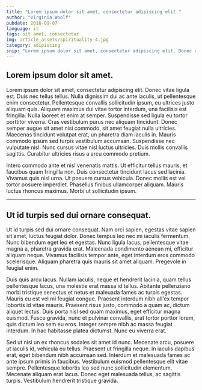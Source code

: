 ```yaml
---
title: "Lorem ipsum dolor sit amet, consectetur adipiscing elit."
author: "Virginia Woolf"
pubdate: 2016-09-07
language: it
tags: sit amet, consectetur
img: article_assets/spirituality-4.jpg
category: adipiscing
snip: "Lorem ipsum dolor sit amet, consectetur adipiscing elit. Donec vitae ligula est. Duis nec tellus tellus. Nulla dignissim dui ac ante iaculis, ut pellentesque enim consectetur. "
---
```



## Lorem ipsum dolor sit amet.

Lorem ipsum dolor sit amet, consectetur adipiscing elit. Donec vitae ligula est. Duis nec tellus tellus. Nulla dignissim dui ac ante iaculis, ut pellentesque enim consectetur. Pellentesque convallis sollicitudin ipsum, eu ultrices justo aliquam quis. Aliquam maximus dui vitae tortor interdum, una facilisis est fringilla. Nulla laoreet et enim at semper. Suspendisse sed ligula eu tortor porttitor viverra. Cras vestibulum purus nec aliquam tincidunt. Donec semper augue sit amet nisi commodo, sit amet feugiat nulla ultricies. Maecenas tincidunt volutpat erat, un pharetra diam iaculis in. Mauris commodo ipsum sed turpis vestibulum accumsan. Suspendisse nec vulputate nisl. Nunc cursus vitae nisl luctus ultricies. Duis mollis convallis sagittis. Curabitur ultricies risus a arcu commodo pretium.

Intero commodo ante et nisl venenatis mattis. Ut efficitur tellus mauris, et faucibus quam fringilla non. Duis consectetur tincidunt lacus sed lacinia. Vivamus quis nisl urna. Ut posuere cursus vehicula. Donec mollis est vel tortor posuere imperdiet. Phasellus finibus ullamcorper aliquam. Mauris luctus rhoncus maximus. Morbi ut sollicitudin ipsum.

---

## Ut id turpis sed dui ornare consequat.

Ut id turpis sed dui ornare consequat. Nam orci sapien, egestas vitae sapien sit amet, luctus feugiat dolor. Donec tempus leo nec mi iaculis fermentum. Nunc bibendum eget leo et egestas. Nunc ligula lacus, pellentesque vitae magna a, pharetra gravida erat. Maleenada condimento aenean mi, efficitur aliquam neque. Vivamus facilisis tempor ante, eget interdum eros commodo scelerisque. Aliquam pharetra quis mauris sit amet aliquam. Pregevole in feugiat enim.

Duis quis arcu lacus. Nullam iaculis, neque et hendrerit lacinia, quam tellus pellentesque lacus, una molestie erat massa id tellus. Abitante pellenziano morbi tristique senectus et netus et maleuada fames ac turpis egestas. Mauris eu est vel mi feugiat congue. Praesent interdum nibh all'ex tempor lobortis id vitae mauris. Praesent risus justo, commodo a quam ac, dictum aliquet lectus. Duis porta nisl sed quam maximus, eget efficitur magna euismod. Fusce gravida, nunc et pulvinar convallis, erat tortor porttor lorem, quis dictum leo sem eu eros. Integer sempre nibh ac massa feugiat interdum. In hac habitasse platea dictumst. Nunc eu viverra erat.

Sed ut nisi un ex rhoncus sodales sit amet id nunc. Mecenate arcu, posuere ut iaculis id, vehicula eu tellus. Praesent ut fringilla neque. In iaculis dapibus erat, eget bibendum nibh accumsan sed. Interdum et malesuada fames ac ante ipsum primis in faucibus. Vestibulum euismod pellentesque elit vitae sempre. Pellentesque lobortis leo sed nunc sollicitudin elementum. Mecenate aliquam erat lacus. Donec eget malesuada tellus, ac sagittis turpis. Vestibulum hendrerit tristique gravida.


